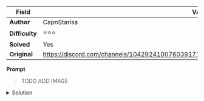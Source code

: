 |Field|Value|
|---|---|
|**Author**|CapnStarisa|
|**Difficulty**|⭐⭐⭐|
|**Solved**|Yes|
|**Original**|https://discord.com/channels/1042924100760391710/1110625554476040323/1149628035608354846|

**Prompt**
> TODO ADD IMAGE

<details>
<summary>Solution</summary>
  
TO BE WRITTEN
</details>
